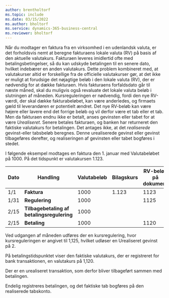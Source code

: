 ```yaml
---
author: brentholtorf
ms.topic: include
ms.date: 03/15/2022
ms.author: bholtorf
ms.service: dynamics-365-business-central
ms.reviewer: bholtorf
---
```

Når du modtager en faktura fra en virksomhed i en udenlandsk valuta, er det forholdsvis nemt at beregne fakturaens lokale valuta (RV) på basis af den aktuelle valutakurs. Fakturaen leveres imidlertid ofte med betalingsbetingelser, så du kan udskyde betalingen til en senere dato, hvilket indebærer en anden valutakurs. Dette problem kombineret med, at valutakurser altid er forskellige fra de officielle valutakurser gør, at det ikke er muligt at forudsige det nøjagtige beløb i den lokale valuta (RV), der er nødvendig for at dække fakturaen. Hvis fakturaens forfaldsdato går til næste måned, skal du muligvis også revaluate det lokale valuta beløb i slutningen af måneden. Kursreguleringen er nødvendig, fordi den nye RV-værdi, der skal dække fakturabeløbet, kan være anderledes, og firmaets gæld til leverandøren er potentielt ændret. Det nye RV-beløb kan være højere eller lavere end det forrige beløb og vil derfor være et tab eller et tab. Men da fakturaen endnu ikke er betalt, anses gevinsten eller tabet for at være *Urealiseret*. Senere betales fakturaen, og banken har returneret den faktiske valutakurs for betalingen. Det antages ikke, at det *realiserede* gevinst-eller tabsbeløb beregnes. Denne urealiserede gevinst eller gevinst tilbageføres derefter, og realiseringen af gevinsten eller tabet bogføres i stedet.

I følgende eksempel modtages en faktura den 1. januar med Valutabeløbet på 1000. På det tidspunkt er valutakursen 1.123.

|Dato|Handling|Valutabeløb|Bilagskurs|RV-beløb på dokument|Justeringskurs|Ikke-realiseret finansgevinstbeløb|Betalingssats|Realiseret finansbeløb|  
|-----|----------|------------|-----------|---------|-----------|-------------|---------|---------|
|1/1|**Faktura**|1000|1.123|1123|||||
|1/31|**Regulering**|1000||1125|1.125|2|||
|2/15|**Tilbagebetaling af betalingsregulering**|1000||||-2|||
|2/15|**Betaling**|1000||1120|||1.120|-3|

Ved udgangen af måneden udføres der en kursregulering, hvor kursreguleringen er angivet til 1,125, hvilket udløser en Urealiseret gevinst på 2.

På betalingstidspunktet viser den faktiske valutakurs, der er registreret for bank transaktionen, en valutakurs på 1,120.

Der er en urealiseret transaktion, som derfor bliver tilbageført sammen med betalingen.

Endelig registreres betalingen, og det faktiske tab bogføres på den realiserede tabskonto.
